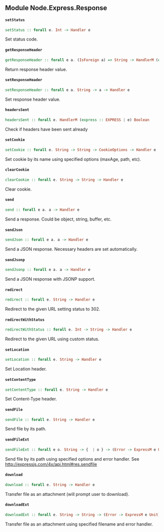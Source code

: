 ## Module Node.Express.Response

#### `setStatus`

``` purescript
setStatus :: forall e. Int -> Handler e
```

Set status code.

#### `getResponseHeader`

``` purescript
getResponseHeader :: forall e a. (IsForeign a) => String -> HandlerM (express :: EXPRESS | e) (Maybe a)
```

Return response header value.

#### `setResponseHeader`

``` purescript
setResponseHeader :: forall e a. String -> a -> Handler e
```

Set response header value.

#### `headersSent`

``` purescript
headersSent :: forall e. HandlerM (express :: EXPRESS | e) Boolean
```

Check if headers have been sent already

#### `setCookie`

``` purescript
setCookie :: forall e. String -> String -> CookieOptions -> Handler e
```

Set cookie by its name using specified options (maxAge, path, etc).

#### `clearCookie`

``` purescript
clearCookie :: forall e. String -> String -> Handler e
```

Clear cookie.

#### `send`

``` purescript
send :: forall e a. a -> Handler e
```

Send a response. Could be object, string, buffer, etc.

#### `sendJson`

``` purescript
sendJson :: forall e a. a -> Handler e
```

Send a JSON response. Necessary headers are set automatically.

#### `sendJsonp`

``` purescript
sendJsonp :: forall e a. a -> Handler e
```

Send a JSON response with JSONP support.

#### `redirect`

``` purescript
redirect :: forall e. String -> Handler e
```

Redirect to the given URL setting status to 302.

#### `redirectWithStatus`

``` purescript
redirectWithStatus :: forall e. Int -> String -> Handler e
```

Redirect to the given URL using custom status.

#### `setLocation`

``` purescript
setLocation :: forall e. String -> Handler e
```

Set Location header.

#### `setContentType`

``` purescript
setContentType :: forall e. String -> Handler e
```

Set Content-Type header.

#### `sendFile`

``` purescript
sendFile :: forall e. String -> Handler e
```

Send file by its path.

#### `sendFileExt`

``` purescript
sendFileExt :: forall e o. String -> {  | o } -> (Error -> ExpressM e Unit) -> Handler e
```

Send file by its path using specified options and error handler.
See http://expressjs.com/4x/api.html#res.sendfile

#### `download`

``` purescript
download :: forall e. String -> Handler e
```

Transfer file as an attachment (will prompt user to download).

#### `downloadExt`

``` purescript
downloadExt :: forall e. String -> String -> (Error -> ExpressM e Unit) -> Handler e
```

Transfer file as an attachment using specified filename and error handler.


